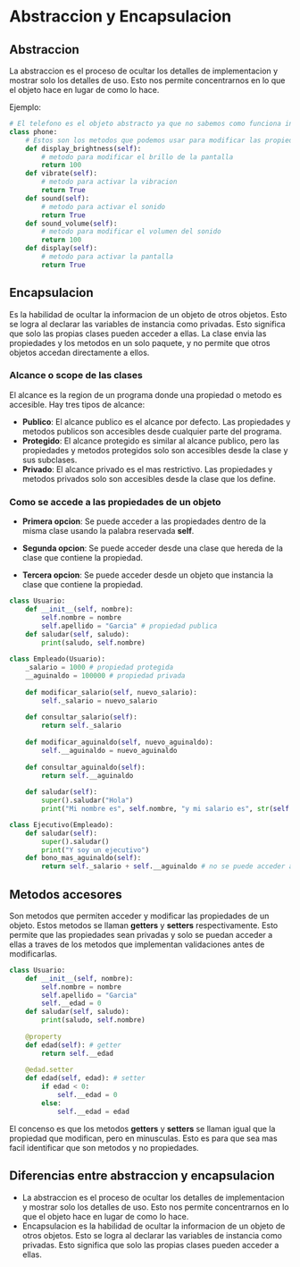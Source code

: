 # Abstraccion y Encapsulacion

## Abstraccion

La abstraccion es el proceso de ocultar los detalles de implementacion y mostrar solo los detalles de uso. Esto nos permite concentrarnos en lo que el objeto hace en lugar de como lo hace.

Ejemplo:

```python
# El telefono es el objeto abstracto ya que no sabemos como funciona internamente
class phone:
    # Estos son los metodos que podemos usar para modificar las propiedades del telefono
    def display_brightness(self):
        # metodo para modificar el brillo de la pantalla
        return 100
    def vibrate(self):
        # metodo para activar la vibracion
        return True
    def sound(self):
        # metodo para activar el sonido
        return True
    def sound_volume(self):
        # metodo para modificar el volumen del sonido
        return 100
    def display(self):
        # metodo para activar la pantalla
        return True
```

## Encapsulacion

Es la habilidad de ocultar la informacion de un objeto de otros objetos. Esto se logra al declarar las variables de instancia como privadas. Esto significa que solo las propias clases pueden acceder a ellas.
La clase envia las propiedades y los metodos en un solo paquete, y no permite que otros objetos accedan directamente a ellos.

### Alcance o scope de las clases

El alcance es la region de un programa donde una propiedad o metodo es accesible. Hay tres tipos de alcance:

- **Publico**: El alcance publico es el alcance por defecto. Las propiedades y metodos publicos son accesibles desde cualquier parte del programa.
- **Protegido**: El alcance protegido es similar al alcance publico, pero las propiedades y metodos protegidos solo son accesibles desde la clase y sus subclases.
- **Privado**: El alcance privado es el mas restrictivo. Las propiedades y metodos privados solo son accesibles desde la clase que los define.

### Como se accede a las propiedades de un objeto

- **Primera opcion**: Se puede acceder a las propiedades dentro de la misma clase usando la palabra reservada **self**.

- **Segunda opcion**: Se puede acceder desde una clase que hereda de la clase que contiene la propiedad.

- **Tercera opcion**: Se puede acceder desde un objeto que instancia la clase que contiene la propiedad.

```python
class Usuario:
    def __init__(self, nombre):
        self.nombre = nombre
        self.apellido = "Garcia" # propiedad publica
    def saludar(self, saludo):
        print(saludo, self.nombre)
    
class Empleado(Usuario):
    _salario = 1000 # propiedad protegida
    __aguinaldo = 100000 # propiedad privada
    
    def modificar_salario(self, nuevo_salario):
        self._salario = nuevo_salario
    
    def consultar_salario(self):
        return self._salario
    
    def modificar_aguinaldo(self, nuevo_aguinaldo):
        self.__aguinaldo = nuevo_aguinaldo
    
    def consultar_aguinaldo(self):
        return self.__aguinaldo
    
    def saludar(self):
        super().saludar("Hola")
        print("Mi nombre es", self.nombre, "y mi salario es", str(self._salario))

class Ejecutivo(Empleado):
    def saludar(self):
        super().saludar()
        print("Y soy un ejecutivo")
    def bono_mas_aguinaldo(self):
        return self._salario + self.__aguinaldo # no se puede acceder a la propiedad privada desde fuera de la clase, esto generara un error
```

## Metodos accesores

Son metodos que permiten acceder y modificar las propiedades de un objeto. Estos metodos se llaman **getters** y **setters** respectivamente. Esto permite que las propiedades sean privadas y solo se puedan acceder a ellas a traves de los metodos que implementan validaciones antes de modificarlas.

```python
class Usuario:
    def __init__(self, nombre):
        self.nombre = nombre
        self.apellido = "Garcia"
        self.__edad = 0
    def saludar(self, saludo):
        print(saludo, self.nombre)
    
    @property
    def edad(self): # getter
        return self.__edad
    
    @edad.setter
    def edad(self, edad): # setter
        if edad < 0:
            self.__edad = 0
        else:
            self.__edad = edad
```

El concenso es que los metodos **getters** y **setters** se llaman igual que la propiedad que modifican, pero en minusculas. Esto es para que sea mas facil identificar que son metodos y no propiedades.

## Diferencias entre abstraccion y encapsulacion

- La abstraccion es el proceso de ocultar los detalles de implementacion y mostrar solo los detalles de uso. Esto nos permite concentrarnos en lo que el objeto hace en lugar de como lo hace.
- Encapsulacion es la habilidad de ocultar la informacion de un objeto de otros objetos. Esto se logra al declarar las variables de instancia como privadas. Esto significa que solo las propias clases pueden acceder a ellas.
